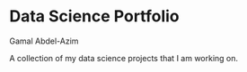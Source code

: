 # Data Science Portfolio
Gamal Abdel-Azim

A collection of my data science projects that I am working on.
